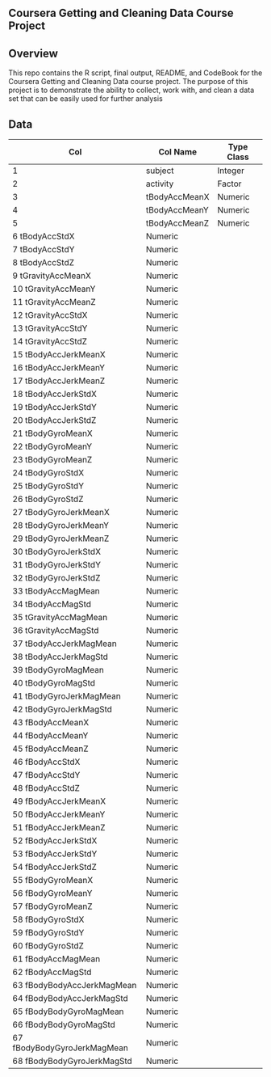 
Coursera Getting and Cleaning Data Course Project 
----------

Overview
------------

This repo contains the R script, final output, README, and CodeBook for the Coursera Getting and Cleaning Data course project. The purpose of this project is to demonstrate the ability to collect, work with, and clean a data set that can be easily used for further analysis

Data
----------
|Col |Col Name          | Type Class  
|----|------------------|-------------
|1  |   subject   |            Integer  
|2 |  activity     |         Factor  
|3 |  tBodyAccMeanX   |      Numeric  
|4  | tBodyAccMeanY     |    Numeric
|5  | tBodyAccMeanZ     |      Numeric
|6  tBodyAccStdX    | Numeric
|7  tBodyAccStdY  |  Numeric
|8  tBodyAccStdZ  | Numeric
|9  tGravityAccMeanX  | Numeric
|10 tGravityAccMeanY  | Numeric
|11  tGravityAccMeanZ |  Numeric
|12  tGravityAccStdX | Numeric
|13  tGravityAccStdY | Numeric
|14  tGravityAccStdZ | Numeric
|15  tBodyAccJerkMeanX | Numeric
|16  tBodyAccJerkMeanY | Numeric
|17  tBodyAccJerkMeanZ | Numeric
|18  tBodyAccJerkStdX | Numeric
|19  tBodyAccJerkStdY | Numeric
|20  tBodyAccJerkStdZ | Numeric
|21  tBodyGyroMeanX | Numeric
|22  tBodyGyroMeanY | Numeric
|23  tBodyGyroMeanZ | Numeric
|24  tBodyGyroStdX | Numeric
|25  tBodyGyroStdY | Numeric
|26  tBodyGyroStdZ | Numeric
|27  tBodyGyroJerkMeanX | Numeric
|28  tBodyGyroJerkMeanY | Numeric
|29  tBodyGyroJerkMeanZ | Numeric
|30  tBodyGyroJerkStdX | Numeric
|31  tBodyGyroJerkStdY | Numeric
|32  tBodyGyroJerkStdZ | Numeric
|33  tBodyAccMagMean | Numeric
|34  tBodyAccMagStd | Numeric
|35  tGravityAccMagMean | Numeric
|36  tGravityAccMagStd | Numeric
|37  tBodyAccJerkMagMean | Numeric
|38  tBodyAccJerkMagStd | Numeric
|39  tBodyGyroMagMean | Numeric
|40  tBodyGyroMagStd | Numeric
|41  tBodyGyroJerkMagMean | Numeric
|42  tBodyGyroJerkMagStd | Numeric
|43  fBodyAccMeanX | Numeric
|44  fBodyAccMeanY | Numeric
|45  fBodyAccMeanZ | Numeric
|46  fBodyAccStdX | Numeric
|47  fBodyAccStdY | Numeric
|48  fBodyAccStdZ | Numeric
|49  fBodyAccJerkMeanX | Numeric
|50  fBodyAccJerkMeanY | Numeric
|51  fBodyAccJerkMeanZ | Numeric
|52  fBodyAccJerkStdX | Numeric
|53  fBodyAccJerkStdY | Numeric
|54  fBodyAccJerkStdZ | Numeric
|55  fBodyGyroMeanX | Numeric
|56  fBodyGyroMeanY | Numeric
|57  fBodyGyroMeanZ | Numeric
|58  fBodyGyroStdX | Numeric
|59  fBodyGyroStdY | Numeric
|60  fBodyGyroStdZ | Numeric
|61  fBodyAccMagMean | Numeric
|62  fBodyAccMagStd | Numeric
|63  fBodyBodyAccJerkMagMean | Numeric
|64  fBodyBodyAccJerkMagStd | Numeric
|65  fBodyBodyGyroMagMean | Numeric
|66  fBodyBodyGyroMagStd | Numeric
|67  fBodyBodyGyroJerkMagMean | Numeric
|68  fBodyBodyGyroJerkMagStd | Numeric